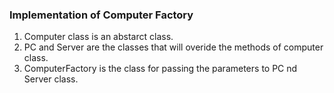 ### Implementation of Computer Factory 
1. Computer class is an abstarct class.
2. PC and Server are the classes that will overide the methods of computer class.
3. ComputerFactory is the class for passing the parameters to PC nd Server class.
